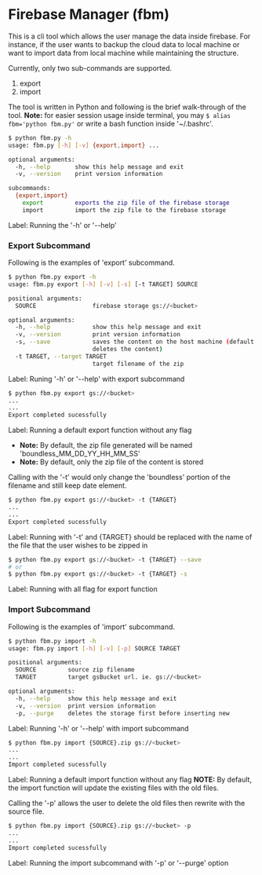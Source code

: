 # Firebase Manager (fbm)

This is a cli tool which allows the user manage the data inside firebase. For instance, if the user wants to backup the cloud data to local machine or want to import data from local machine while maintaining the structure.

Currently, only two sub-commands are supported.
1) export
2) import

The tool is written in Python and following is the brief walk-through of the
tool.
**Note:** for easier session usage inside terminal, you may
`$ alias fbm='python fbm.py'` or write a bash function inside '~/.bashrc'.
```sh
$ python fbm.py -h
usage: fbm.py [-h] [-v] {export,import} ...

optional arguments:
  -h, --help       show this help message and exit
  -v, --version    print version information

subcommands:
  {export,import}
    export         exports the zip file of the firebase storage
    import         import the zip file to the firebase storage
```
Label: Running the '-h' or '--help'

### Export Subcommand
Following is the examples of 'export' subcommand.

```sh
$ python fbm.py export -h
usage: fbm.py export [-h] [-v] [-s] [-t TARGET] SOURCE

positional arguments:
  SOURCE                firebase storage gs://<bucket>

optional arguments:
  -h, --help            show this help message and exit
  -v, --version         print version information
  -s, --save            saves the content on the host machine (default:
                        deletes the content)
  -t TARGET, --target TARGET
                        target filename of the zip
```
Label: Runing '-h' or '--help' with export subcommand

```sh
$ python fbm.py export gs://<bucket>
...
...
Export completed sucessfully
```
Label: Running a default export function without any flag
* **Note:** By default, the zip file generated will be named
'boundless_MM_DD_YY_HH_MM_SS'
* **Note:** By default, only the zip file of the content is stored

Calling with the '-t' would only change the 'boundless' portion of the
filename and still keep date element.
```sh
$ python fbm.py export gs://<bucket> -t {TARGET}
...
...
Export completed sucessfully
```
Label: Running with '-t' and {TARGET} should be replaced with the name of the
file that the user wishes to be zipped in

```sh
$ python fbm.py export gs://<bucket> -t {TARGET} --save
# or
$ python fbm.py export gs://<bucket> -t {TARGET} -s
```
Label: Running with all flag for export function

### Import Subcommand
Following is the examples of 'import' subcommand.

```sh
$ python fbm.py import -h
usage: fbm.py import [-h] [-v] [-p] SOURCE TARGET

positional arguments:
  SOURCE         source zip filename
  TARGET         target gsBucket url. ie. gs://<bucket>

optional arguments:
  -h, --help     show this help message and exit
  -v, --version  print version information
  -p, --purge    deletes the storage first before inserting new
```
Label: Running '-h' or '--help' with import subcommand

```sh
$ python fbm.py import {SOURCE}.zip gs://<bucket>
...
...
Import completed sucessfully
```
Label: Running a default import function without any flag
**NOTE:** By default, the import function will update the existing files with
the old files.

Calling the '-p' allows the user to delete the old files then rewrite with
the source file.
```sh
$ python fbm.py import {SOURCE}.zip gs://<bucket> -p
...
...
Import completed sucessfully
```
Label: Running the import subcommand with '-p' or '--purge' option
